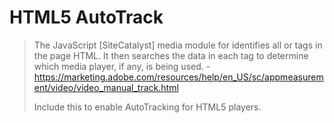 # HTML5 AutoTrack
> The JavaScript [SiteCatalyst] media module for identifies all <embed> or <object> tags in the page HTML. It then searches the data in each tag to determine which media player, if any, is being used. - https://marketing.adobe.com/resources/help/en_US/sc/appmeasurement/video/video_manual_track.html

Include this to enable AutoTracking for HTML5 players.
